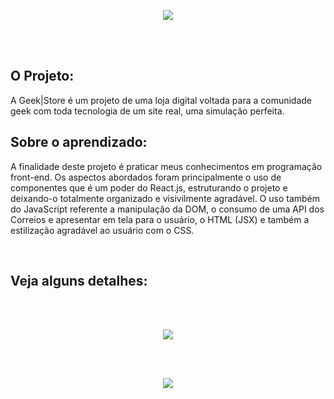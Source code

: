<p align="center">
<img src="https://user-images.githubusercontent.com/60788150/88100410-e102f880-cb72-11ea-9eed-3fd486684314.PNG">
</p>


<br/>
<br/>


<h2>
O Projeto:
</h2>
<p>
A Geek|Store é um projeto de uma loja digital voltada para a comunidade geek com toda tecnologia de um site real, uma simulação perfeita.
</p>

<h2>Sobre o aprendizado:</h2>
<p>
A finalidade deste projeto é praticar meus conhecimentos em programação front-end. Os aspectos abordados foram principalmente o uso de componentes que é um poder do React.js, estruturando o projeto e deixando-o totalmente organizado e visivilmente agradável. O uso também do
JavaScript referente a manipulação da DOM, o consumo de uma API dos Correios e apresentar em tela para o usuário, o HTML (JSX) e também a estilização agradável ao usuário com o CSS.
</p>

<br/>

<h2>Veja alguns detalhes:</h2>

<br/>
<br/>

<p align="center">
<img src="https://user-images.githubusercontent.com/60788150/88101861-06910180-cb75-11ea-8f71-b9bddc109fdc.png">
</p>

<br/>
<br/>

<p align="center">
<img src="https://user-images.githubusercontent.com/60788150/88102084-5e2f6d00-cb75-11ea-8097-de8d544aecbf.JPG">
</p>
